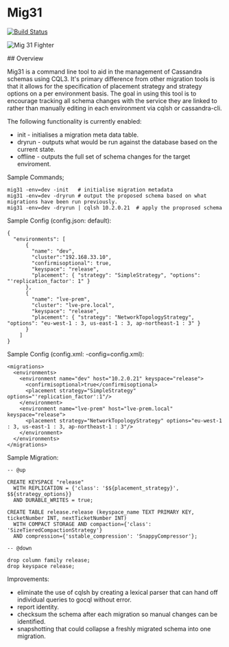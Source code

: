 # Mig31

[![Build Status](https://travis-ci.org/nfisher/mig31.svg?branch=master)](https://travis-ci.org/nfisher/mig31)

![Mig 31 Fighter](http://upload.wikimedia.org/wikipedia/commons/thumb/7/7d/Russian_Air_Force_MiG-31_inflight_Pichugin.jpg/300px-Russian_Air_Force_MiG-31_inflight_Pichugin.jpg)

## Overview

Mig31 is a command line tool to aid in the management of Cassandra schemas using CQL3. It's primary difference from other migration tools is that it allows for the specification of placement strategy and strategy options on a per environment basis. The goal in using this tool is to encourage tracking all schema changes with the service they are linked to rather than manually editing in each environment via cqlsh or cassandra-cli.

The following functionality is currently enabled:

- init - initialises a migration meta data table.
- dryrun - outputs what would be run against the database based on the current state.
- offline - outputs the full set of schema changes for the target enviroment.

Sample Commands;

```
mig31 -env=dev -init   # initialise migration metadata
mig31 -env=dev -dryrun # output the proposed schema based on what migrations have been run previously.
mig31 -env=dev -dryrun | cqlsh 10.2.0.21  # apply the proprosed schema
```

Sample Config (config.json: default):

```
{
  "environments": [
      {
        "name": "dev",
        "cluster":"192.168.33.10",
        "confirmisoptional": true,
        "keyspace": "release",
        "placement": { "strategy": "SimpleStrategy", "options": "'replication_factor': 1" }
      },
      {
        "name": "lve-prem",
        "cluster": "lve-pre.local",
        "keyspace": "release",
        "placement": { "strategy": "NetworkTopologyStrategy", "options": "eu-west-1 : 3, us-east-1 : 3, ap-northeast-1 : 3" }
      }
    ]
}
```

Sample Config (config.xml:  -config=config.xml):

```
<migrations>
  <environments>
    <environment name="dev" host="10.2.0.21" keyspace="release">
      <confirmisoptional>true</confirmisoptional>
      <placement strategy="SimpleStrategy" options="'replication_factor':1"/>
    </environment>
    <environment name="lve-prem" host="lve-prem.local" keyspace="release">
      <placement strategy="NetworkTopologyStrategy" options="eu-west-1 : 3, us-east-1 : 3, ap-northeast-1 : 3"/>
    </environment>
  </environments>
</migrations>
```

Sample Migration:

```
-- @up

CREATE KEYSPACE "release"
  WITH REPLICATION = {'class': '$${placement_strategy}', $${strategy_options}}
  AND DURABLE_WRITES = true;

CREATE TABLE release.release (keyspace_name TEXT PRIMARY KEY, ticketNumber INT, nextTicketNumber INT) 
  WITH COMPACT STORAGE AND compaction={'class': 'SizeTieredCompactionStrategy'} 
  AND compression={'sstable_compression': 'SnappyCompressor'};

-- @down

drop column family release;
drop keyspace release;
```

Improvements:

- eliminate the use of cqlsh by creating a lexical parser that can hand off individual queries to gocql without error.
- report identity.
- checksum the schema after each migration so manual changes can be identified.
- snapshotting that could collapse a freshly migrated schema into one migration.

